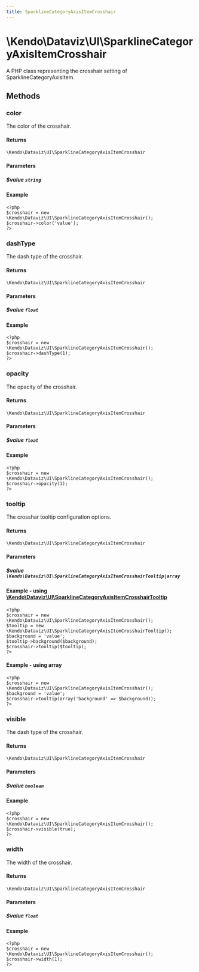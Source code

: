 ```yaml
---
title: SparklineCategoryAxisItemCrosshair
---
```


# \Kendo\Dataviz\UI\SparklineCategoryAxisItemCrosshair

A PHP class representing the crosshair setting of SparklineCategoryAxisItem.


## Methods

### color
The color of the crosshair.

#### Returns
`\Kendo\Dataviz\UI\SparklineCategoryAxisItemCrosshair`

#### Parameters

##### $value `string`



#### Example 
    <?php
    $crosshair = new \Kendo\Dataviz\UI\SparklineCategoryAxisItemCrosshair();
    $crosshair->color('value');
    ?>

### dashType
The dash type of the crosshair.

#### Returns
`\Kendo\Dataviz\UI\SparklineCategoryAxisItemCrosshair`

#### Parameters

##### $value `float`



#### Example 
    <?php
    $crosshair = new \Kendo\Dataviz\UI\SparklineCategoryAxisItemCrosshair();
    $crosshair->dashType(1);
    ?>

### opacity
The opacity of the crosshair.

#### Returns
`\Kendo\Dataviz\UI\SparklineCategoryAxisItemCrosshair`

#### Parameters

##### $value `float`



#### Example 
    <?php
    $crosshair = new \Kendo\Dataviz\UI\SparklineCategoryAxisItemCrosshair();
    $crosshair->opacity(1);
    ?>

### tooltip

The crosshar tooltip configuration options.

#### Returns
`\Kendo\Dataviz\UI\SparklineCategoryAxisItemCrosshair`

#### Parameters

##### $value `\Kendo\Dataviz\UI\SparklineCategoryAxisItemCrosshairTooltip|array`


#### Example - using [\Kendo\Dataviz\UI\SparklineCategoryAxisItemCrosshairTooltip](/api/wrappers/php/Kendo/Dataviz/UI/SparklineCategoryAxisItemCrosshairTooltip)
    <?php
    $crosshair = new \Kendo\Dataviz\UI\SparklineCategoryAxisItemCrosshair();
    $tooltip = new \Kendo\Dataviz\UI\SparklineCategoryAxisItemCrosshairTooltip();
    $background = 'value';
    $tooltip->background($background);
    $crosshair->tooltip($tooltip);
    ?>

#### Example - using array

    <?php
    $crosshair = new \Kendo\Dataviz\UI\SparklineCategoryAxisItemCrosshair();
    $background = 'value';
    $crosshair->tooltip(array('background' => $background));
    ?>

### visible
The dash type of the crosshair.

#### Returns
`\Kendo\Dataviz\UI\SparklineCategoryAxisItemCrosshair`

#### Parameters

##### $value `boolean`



#### Example 
    <?php
    $crosshair = new \Kendo\Dataviz\UI\SparklineCategoryAxisItemCrosshair();
    $crosshair->visible(true);
    ?>

### width
The width of the crosshair.

#### Returns
`\Kendo\Dataviz\UI\SparklineCategoryAxisItemCrosshair`

#### Parameters

##### $value `float`



#### Example 
    <?php
    $crosshair = new \Kendo\Dataviz\UI\SparklineCategoryAxisItemCrosshair();
    $crosshair->width(1);
    ?>

